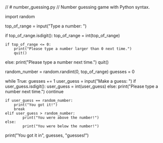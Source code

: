 // # number_guessing.py
// Number guessing game with Python syntax.

import random

top_of_range = input("Type a number: ")

if top_of_range.isdigit():
    top_of_range = int(top_of_range)

    if top_of_range <= 0:
        print("Please type a number larger than 0 next time.")
        quit()
else:
    print("Please type a number next time.")
    quit()

random_number = random.randint(0, top_of_range)
guesses = 0

while True:
    guesses += 1
    user_guess = input("Make a guess: ")
    if user_guess.isdigit():
        user_guess = int(user_guess)
    else:
        print("Please type a number next time.")
        continue

    if user_guess == random_number:
        print("You got it!")
        break
    elif user_guess > random_number:
            print("You were above the number!")
    else:
            print("You were below the number!")

print("You got it in", guesses, "guesses!")
